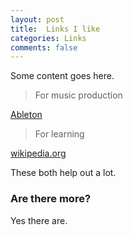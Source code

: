 ```yaml
---
layout: post
title:  Links I like
categories: Links
comments: false
---
```


Some content goes here.

> For music production

[Ableton](https://www.ableton.com)

> For learning

[wikipedia.org](https://www.wikipedia.org)

These both help out a lot.

### Are there more?

Yes there are.
